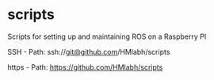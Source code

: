 # scripts
Scripts for setting up and maintaining ROS on a Raspberry PI



SSH - Path:
ssh://git@github.com/HMlabh/scripts

https - Path:
https://github.com/HMlabh/scripts

